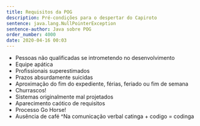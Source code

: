 ```yaml
---
title: Requisitos da POG
description: Pré-condições para o despertar do Capiroto
sentence: java.lang.NullPointerException
sentence-author: Java sobre POG
order_number: 4000
date: 2020-04-16 00:03
---
```


* Pessoas não qualificadas se intrometendo no desenvolvimento
* Equipe apática
* Profissionais superestimados
* Prazos absurdamente suicidas
* Aproximação do fim do expediente, férias, feriado ou fim de semana
* Churrascos!
* Sistemas originalmente mal projetados
* Aparecimento caótico de requisitos
* Processo Go Horse!
* Ausência de café
^Na comunicação verbal catinga + codigo = codinga